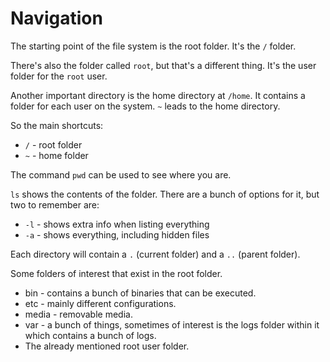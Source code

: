 # Navigation

The starting point of the file system is the root folder. It's the `/` folder.

There's also the folder called `root`, but that's a different thing.
It's the user folder for the ``root`` user.

Another important directory is the home directory at `/home`. It contains a folder for each user on the system. `~` leads to the home directory.

So the main shortcuts:
* `/` - root folder
* `~` - home folder

The command `pwd` can be used to see where you are.

`ls` shows the contents of the folder. There are a bunch of options for it, but two to remember are:
* `-l` - shows extra info when listing everything
* `-a` - shows everything, including hidden files

Each directory will contain a `.` (current folder) and a `..` (parent folder).

Some folders of interest that exist in the root folder.
* bin - contains a bunch of binaries that can be executed.
* etc - mainly different configurations.
* media - removable media.
* var - a bunch of things, sometimes of interest is the logs folder within it which contains a bunch of logs.
* The already mentioned root user folder. 